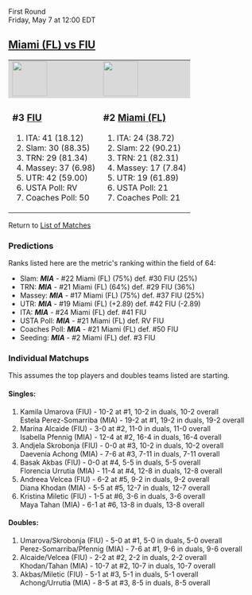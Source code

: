 First Round  
Friday, May 7 at 12:00 EDT
## [Miami (FL) vs FIU](https://www.ncaa.com/game/5833652) 

<table>  
<tr style="background-color: #d9d9d9 !important"><td><a href="../index.md"><img src="https://www.ncaa.com/sites/default/files/images/logos/schools/f/fiu.70.png" width="70" height="70" /></a></td><td><a href="../index.md"><img src="https://www.ncaa.com/sites/default/files/images/logos/schools/m/miami-fl.70.png" width="70" height="70" /></a></td></tr>
<tr><td>  

<h3>#3 <a href="../index.md">FIU</a></h3>  

<ol>  
<li>ITA: 41 (18.12)</li>  
<li>Slam: 30 (88.35)</li>  
<li>TRN: 29 (81.34)</li>  
<li>Massey: 37 (6.98)</li>  
<li>UTR: 42 (59.00)</li>  
<li>USTA Poll: RV</li>  
<li>Coaches Poll: 50</li>  
</ol>  

</td><td>  

<h3>#2 <a href="../index.md">Miami (FL)</a></h3>  

<ol>  
<li>ITA: 24 (38.72)</li>  
<li>Slam: 22 (90.21)</li>  
<li>TRN: 21 (82.31)</li>  
<li>Massey: 17 (7.84)</li>  
<li>UTR: 19 (61.89)</li>  
<li>USTA Poll: 21</li>  
<li>Coaches Poll: 21</li>  
</ol>  

</td></tr></table>  

Return to [List of Matches](../index.md)  

### Predictions  

Ranks listed here are the metric's ranking within the field of 64:  
- Slam: ***MIA*** - #22 Miami (FL) (75%) def. #30 FIU (25%)  
- TRN: ***MIA*** - #21 Miami (FL) (64%) def. #29 FIU (36%)  
- Massey: ***MIA*** - #17 Miami (FL) (75%) def. #37 FIU (25%)  
- UTR: ***MIA*** - #19 Miami (FL) (+2.89) def. #42 FIU (-2.89)  
- ITA: ***MIA*** - #24 Miami (FL) def. #41 FIU  
- USTA Poll: ***MIA*** - #21 Miami (FL) def. RV FIU  
- Coaches Poll: ***MIA*** - #21 Miami (FL) def. #50 FIU  
- Seeding: ***MIA*** - #2 Miami (FL) def. #3 FIU  

### Individual Matchups  

This assumes the top players and doubles teams listed are starting.  

#### Singles:  
1. Kamila Umarova (FIU) - 10-2 at #1, 10-2 in duals, 10-2 overall  
   Estela Perez-Somarriba (MIA) - 19-2 at #1, 19-2 in duals, 19-2 overall
2. Marina Alcaide (FIU) - 3-0 at #2, 11-0 in duals, 11-0 overall  
   Isabella Pfennig (MIA) - 12-4 at #2, 16-4 in duals, 16-4 overall
3. Andjela Skrobonja (FIU) - 0-0 at #3, 10-2 in duals, 10-2 overall  
   Daevenia Achong (MIA) - 7-6 at #3, 7-11 in duals, 7-11 overall
4. Basak Akbas (FIU) - 0-0 at #4, 5-5 in duals, 5-5 overall  
   Florencia Urrutia (MIA) - 11-4 at #4, 12-8 in duals, 12-8 overall
5. Andreea Velcea (FIU) - 6-2 at #5, 9-2 in duals, 9-2 overall  
   Diana Khodan (MIA) - 5-5 at #5, 12-7 in duals, 12-7 overall
6. Kristina Miletic (FIU) - 1-5 at #6, 3-6 in duals, 3-6 overall  
   Maya Tahan (MIA) - 6-1 at #6, 13-8 in duals, 13-8 overall

#### Doubles:  
1. Umarova/Skrobonja (FIU) - 5-0 at #1, 5-0 in duals, 5-0 overall  
   Perez-Somarriba/Pfennig (MIA) - 7-6 at #1, 9-6 in duals, 9-6 overall
2. Alcaide/Velcea (FIU) - 2-2 at #2, 2-2 in duals, 2-2 overall  
   Khodan/Tahan (MIA) - 10-7 at #2, 10-7 in duals, 10-7 overall
3. Akbas/Miletic (FIU) - 5-1 at #3, 5-1 in duals, 5-1 overall  
   Achong/Urrutia (MIA) - 8-5 at #3, 8-5 in duals, 8-5 overall